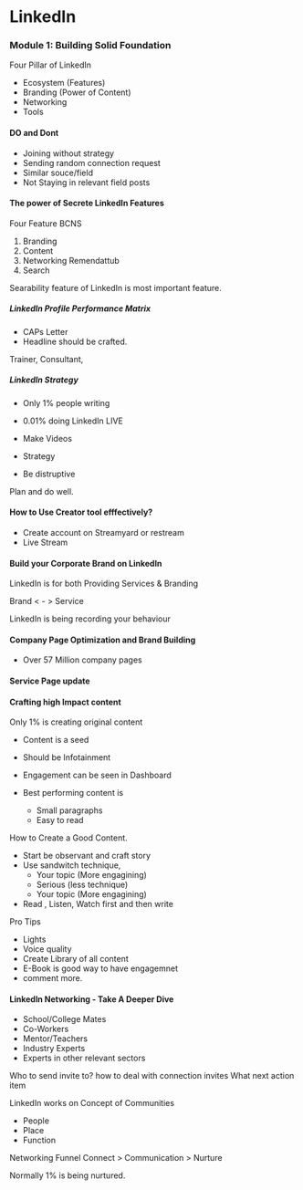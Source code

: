 # LinkedIn

### Module 1: Building Solid Foundation 
Four Pillar of LinkedIn
- Ecosystem (Features)
- Branding (Power of Content)
- Networking
- Tools

#### DO and Dont 
- Joining without strategy
- Sending random connection request
- Similar souce/field
- Not Staying in relevant field posts


#### The power of Secrete LinkedIn Features

Four Feature BCNS
1. Branding
2. Content
3. Networking Remendattub
4. Search

Searability feature of LinkedIn is most important feature.

#####   LinkedIn Profile Performance Matrix


- CAPs Letter
- Headline should be crafted.


Trainer, Consultant, 


#####   LinkedIn Strategy

- Only 1% people writing 
- 0.01% doing LinkedIn LIVE
- Make Videos

- Strategy
- Be distruptive

Plan and do well. 

####     How to Use Creator tool efffectively?

- Create account on Streamyard or restream
- Live Stream

#### Build your Corporate Brand on LinkedIn

LinkedIn is for both Providing Services & Branding

Brand < - > Service 

LinkedIn is being recording your behaviour 


####  Company Page Optimization and Brand Building
- Over 57 Million company pages 


#### Service Page update

#### Crafting high Impact content

Only 1% is creating original content

- Content is a seed
- Should be Infotainment
- Engagement can be seen in Dashboard

- Best performing content is 
	- Small paragraphs
	- Easy to read
	
How to Create a Good Content.
- Start be observant and craft story
- Use sandwitch technique, 
	- Your topic (More engagining)
	- Serious (less technique)
	- Your topic (More engagining)
- Read , Listen, Watch first and then write

Pro Tips 

- Lights
- Voice quality
- Create Library of all content
- E-Book is good way to have engagemnet
- comment more.

#### LinkedIn Networking - Take A Deeper Dive

- School/College Mates
- Co-Workers
- Mentor/Teachers
- Industry Experts
- Experts in other relevant sectors

Who to send invite to?
how to deal with connection invites
What next action item


LinkedIn works on Concept of Communities
- People
- Place
- Function


Networking Funnel 
Connect > Communication > Nurture 

Normally 1% is being nurtured.










































































